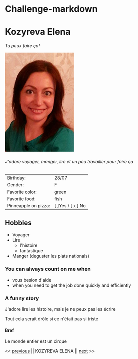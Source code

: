 # Challenge-markdown

# Kozyreva Elena
*Tu peux faire ça!*

![photo](https://github.com/TozurElena/Challenge-markdown/blob/main/ElenaK.jpg)

###### J'adore voyager, manger, lire et un peu travailler pour faire ça


| | |
| --- | --- |
| Birthday: | 28/07|
| Gender: | F |
| Favorite color:|green|
| Favorite food: |fish |
| Pinneapple on pizza: |  [  ]Yes /  [ x ] No|

## Hobbies 
* Voyager
* Lire
  *   l'histoire
  *   fantastique
* Manger (deguster les plats nationals)

### You can always count on me when
* vous besion d'aide
* when you need to get the job done quickly and efficiently

### A funny story
J'adore lire les histoire, mais je ne peux pas les écrire

Tout cela serait drôle si ce n'était pas si triste

#### Bref
Le monde entier est un cirque

<< [previous](https://github.com/Daryl021) || KOZYREVA ELENA || [next](https://github.com/eliseprts/challenge-markdown) >>
